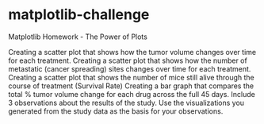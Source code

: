 # matplotlib-challenge
Matplotlib Homework - The Power of Plots

Creating a scatter plot that shows how the tumor volume changes over time for each treatment.
Creating a scatter plot that shows how the number of metastatic (cancer spreading) sites changes over time for each treatment.
Creating a scatter plot that shows the number of mice still alive through the course of treatment (Survival Rate)
Creating a bar graph that compares the total % tumor volume change for each drug across the full 45 days.
Include 3 observations about the results of the study. Use the visualizations you generated from the study data as the basis for your observations.
